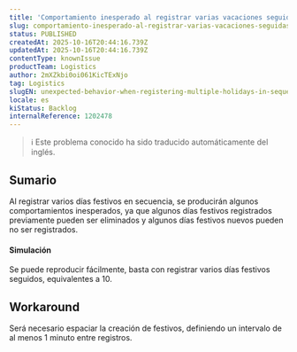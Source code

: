 ```yaml
---
title: 'Comportamiento inesperado al registrar varias vacaciones seguidas'
slug: comportamiento-inesperado-al-registrar-varias-vacaciones-seguidas
status: PUBLISHED
createdAt: 2025-10-16T20:44:16.739Z
updatedAt: 2025-10-16T20:44:16.739Z
contentType: knownIssue
productTeam: Logistics
author: 2mXZkbi0oi061KicTExNjo
tag: Logistics
slugEN: unexpected-behavior-when-registering-multiple-holidays-in-sequence
locale: es
kiStatus: Backlog
internalReference: 1202478
---
```


>ℹ️ Este problema conocido ha sido traducido automáticamente del inglés.

## Sumario


Al registrar varios días festivos en secuencia, se producirán algunos comportamientos inesperados, ya que algunos días festivos registrados previamente pueden ser eliminados y algunos días festivos nuevos pueden no ser registrados.


#### Simulación


Se puede reproducir fácilmente, basta con registrar varios días festivos seguidos, equivalentes a 10.

## Workaround


Será necesario espaciar la creación de festivos, definiendo un intervalo de al menos 1 minuto entre registros.




